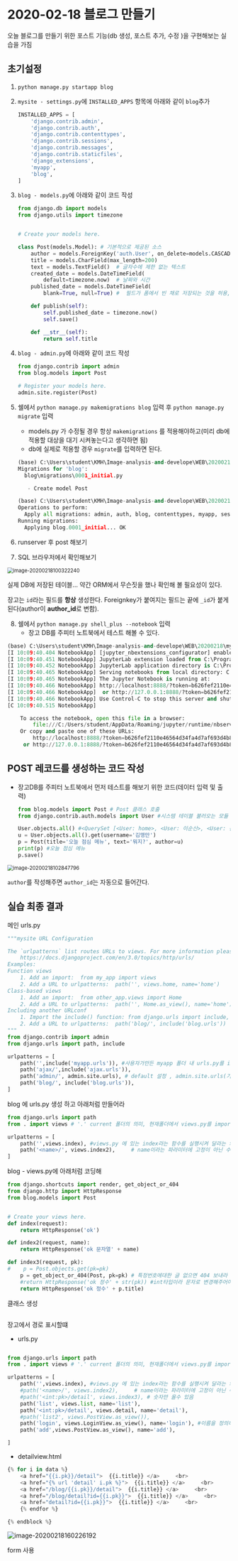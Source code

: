 # 2020-02-18 블로그 만들기

오늘 블로그를 만들기 위한 포스트 기능(db 생성, 포스트 추가, 수정 )을 구현해보는 실습을 가짐



## 초기설정

1. `python manage.py startapp blog`

2. `mysite - settings.py`에 `INSTALLED_APPS` 항목에 아래와 같이 `blog`추가

   ```python
   INSTALLED_APPS = [
       'django.contrib.admin',
       'django.contrib.auth',
       'django.contrib.contenttypes',
       'django.contrib.sessions',
       'django.contrib.messages',
       'django.contrib.staticfiles',
       'django_extensions',
       'myapp',
       'blog',
   ]
   ```

   

3. `blog - models.py`에 아래와 같이 코드 작성

   ```python
   from django.db import models
   from django.utils import timezone
   
   
   # Create your models here.
   
   class Post(models.Model): # 기본적으로 제공된 소스
       author = models.ForeignKey('auth.User', on_delete=models.CASCADE) #auth.User는 시스템이 만든 테이블 , cascade 단계별로 이루어진 , 원래 특정 유저와 관련된거 다 지워야 함, on_delete 는 해당 유저 삭제시 같이 삭제하라는 옵션
       title = models.CharField(max_length=200)
       text = models.TextField()  # 글자수에 제한 없는 텍스트
       created_date = models.DateTimeField(
           default=timezone.now)  # 날짜와 시간
       published_date = models.DateTimeField(
           blank=True, null=True) #  필드가 폼에서 빈 채로 저장되는 것을 허용, DB 필드에 NULL 필드 허용할건지(DB관점에서) , blank는 빈값을 허용할 건지(장고 form에서 )
   
       def publish(self):
           self.published_date = timezone.now() 
           self.save()
   
       def __str__(self):
           return self.title
   
   ```

4. `blog - admin.py`에 아래와 같이 코드 작성

   ```python
   from django.contrib import admin
   from blog.models import Post
   
   # Register your models here.
   admin.site.register(Post)
   ```

5. 쉘에서 `python manage.py makemigrations blog` 입력 후 `python manage.py migrate` 입력

   * models.py 가 수정될 경우 항상 `makemigrations` 를 적용해야하고(미리 db에 적용할 대상을 대기 시켜놓는다고 생각하면 됨)
   * db에 실제로 적용할 경우 `migrate`를 입력하면 된다. 

   ```python
   (base) C:\Users\student\KMH\Image-analysis-and-develope\WEB\20200218\mysite>python manage.py makemigrations blog
   Migrations for 'blog':
     blog\migrations\0001_initial.py
   
      - Create model Post
   
   (base) C:\Users\student\KMH\Image-analysis-and-develope\WEB\20200218\mysite>python manage.py migrate
   Operations to perform:
     Apply all migrations: admin, auth, blog, contenttypes, myapp, sessions
   Running migrations:
     Applying blog.0001_initial... OK
   
   ```

6. runserver 후 post 해보기

7. SQL 브라우저에서 확인해보기

<img src="images/README/image-20200218100322240.png" alt="image-20200218100322240" style="zoom:80%;" />

실제 DB에 저장된 테이블... 약간 ORM에서 무슨짓을 했나 확인해 볼 필요성이 있다.

장고는 `id`라는 필드를 **항상** 생성한다. Foreignkey가 붙여지는 필드는 끝에 `_id`가 붙게된다(author이 **author_id**로 변함).



8. 쉘에서 `python manage.py shell_plus --notebook` 입력
   - 장고 DB를 주피터 노트북에서 테스트 해볼 수 있다.

```python
(base) C:\Users\student\KMH\Image-analysis-and-develope\WEB\20200218\mysite>python manage.py shell_plus --notebook
[I 10:09:40.404 NotebookApp] [jupyter_nbextensions_configurator] enabled 0.4.1
[I 10:09:40.451 NotebookApp] JupyterLab extension loaded from C:\ProgramData\Anaconda3\lib\site-packages\jupyterlab
[I 10:09:40.452 NotebookApp] JupyterLab application directory is C:\ProgramData\Anaconda3\share\jupyter\lab
[I 10:09:40.465 NotebookApp] Serving notebooks from local directory: C:\Users\student\KMH\Image-analysis-and-develope\WEB\20200218\mysite
[I 10:09:40.465 NotebookApp] The Jupyter Notebook is running at:
[I 10:09:40.466 NotebookApp] http://localhost:8888/?token=b626fef2110e46564d34fa4d7af693d4b8c1d77531c71be3
[I 10:09:40.466 NotebookApp]  or http://127.0.0.1:8888/?token=b626fef2110e46564d34fa4d7af693d4b8c1d77531c71be3
[I 10:09:40.466 NotebookApp] Use Control-C to stop this server and shut down all kernels (twice to skip confirmation).
[C 10:09:40.515 NotebookApp]

    To access the notebook, open this file in a browser:
        file:///C:/Users/student/AppData/Roaming/jupyter/runtime/nbserver-3752-open.html
    Or copy and paste one of these URLs:
        http://localhost:8888/?token=b626fef2110e46564d34fa4d7af693d4b8c1d77531c71be3
     or http://127.0.0.1:8888/?token=b626fef2110e46564d34fa4d7af693d4b8c1d77531c71be3
```





## POST 레코드를 생성하는 코드 작성

* 장고DB를 주피터 노트북에서 먼저 테스트를 해보기 위한 코드(데이터 입력 및 출력)

  ```python
  from blog.models import Post # Post 클래스 호출 
  from django.contrib.auth.models import User #시스템 테이블 불러오는 모듈
  
  User.objects.all() #<QuerySet [<User: home>, <User: 이순신>, <User: 김맹만>]>
  u = User.objects.all().get(username='김맹만')
  p = Post(title='오늘 점심 메뉴', text='뭐지?', author=u) 
  print(p) #오늘 점심 메뉴
  p.save()
  ```

<img src="images/README/image-20200218102847796.png" alt="image-20200218102847796" style="zoom:80%;" />

`author`를 작성해주면 `author_id`는 자동으로 들어간다.













## 실습 최종 결과



메인 urls.py

```python
"""mysite URL Configuration

The `urlpatterns` list routes URLs to views. For more information please see:
    https://docs.djangoproject.com/en/3.0/topics/http/urls/
Examples:
Function views
    1. Add an import:  from my_app import views
    2. Add a URL to urlpatterns:  path('', views.home, name='home')
Class-based views
    1. Add an import:  from other_app.views import Home
    2. Add a URL to urlpatterns:  path('', Home.as_view(), name='home')
Including another URLconf
    1. Import the include() function: from django.urls import include, path
    2. Add a URL to urlpatterns:  path('blog/', include('blog.urls'))
"""
from django.contrib import admin
from django.urls import path, include

urlpatterns = [
    path('',include('myapp.urls')), #사용자가만든 myapp 폴더 내 urls.py를 include 하라는 의미, 내가만든 어플리케이션을 참고해서 추가시켜주라는 의미로해석하면 됨
    path('ajax/',include('ajax.urls')),
    path('admin/', admin.site.urls), # default 설정 , admin.site.urls(기본 패키지) 를 include 하라는 의미
    path('blog/', include('blog.urls')),
]

```



blog 에 urls.py  생성 하고 아래처럼 만들어라

```python
from django.urls import path
from . import views # '.' current 폴더의 의미, 현재폴더에서 views.py를 import 하라는 의미

urlpatterns = [
    path('',views.index), #views.py 에 있는 index라는 함수를 실행시켜 달라는 의미
    path('<name>/', views.index2),     # name이라는 파라미터에 고정이 아닌 수시로 바뀌는 동적으로 매핑, 
]

```



blog - views.py에 아래처럼 코딩해

```python
from django.shortcuts import render, get_object_or_404
from django.http import HttpResponse
from blog.models import Post


# Create your views here.
def index(request):
    return HttpResponse('ok')

def index2(request, name):
    return HttpResponse('ok 문자열' + name)

def index3(request, pk):
#    p = Post.objects.get(pk=pk)
    p = get_object_or_404(Post, pk=pk) # 특정번호에대한 글 없으면 404 보내라
    #return HttpResponse('ok 정수' + str(pk)) #int타입이라 문자로 변경해주어야 함
    return HttpResponse('ok 정수' + p.title)
```







클래스 생성

```py

```





장고에서 경로 표시할떄

* urls.py

```python

from django.urls import path
from . import views # '.' current 폴더의 의미, 현재폴더에서 views.py를 import 하라는 의미

urlpatterns = [
    path('',views.index), #views.py 에 있는 index라는 함수를 실행시켜 달라는 의미
    #path('<name>/', views.index2),     # name이라는 파라미터에 고정이 아닌 수시로 바뀌는 동적으로 매핑,  임의의 문자
    #path('<int:pk>/detail', views.index3), # 숫자만 올수 있음
    path('list', views.list, name='list'),
    path('<int:pk>/detail', views.detail, name='detail'),
    #path('list2', views.PostView.as_view()),
    path('login', views.LoginView.as_view(), name='login'), #이름을 정의하면서 상대경로를 지정할 수 있게 됨
    path('add',views.PostView.as_view(), name='add'),

]
```

* detailview.html

```python
{% for i in data %}
    <a href="{{i.pk}}/detail">  {{i.title}} </a>     <br>
    <a href="{% url 'detail' i.pk %}">  {{i.title}} </a>     <br>
    <a href="/blog/{{i.pk}}/detail">  {{i.title}} </a>     <br>
    <a href="/blog/detail?id={{i.pk}}">  {{i.title}} </a>     <br>
    <a href="detail?id={{i.pk}}">  {{i.title}} </a>     <br>
    {% endfor %}

{% endblock %}
```



![image-20200218160226192](images/README/image-20200218160226192.png)







form 사용 